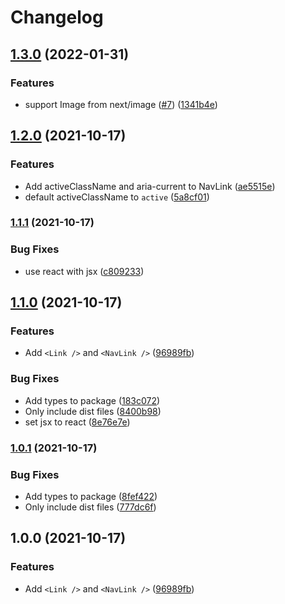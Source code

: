 # Changelog

## [1.3.0](https://www.github.com/cobraz/next-theme-ui/compare/v1.2.0...v1.3.0) (2022-01-31)


### Features

* support Image from next/image ([#7](https://www.github.com/cobraz/next-theme-ui/issues/7)) ([1341b4e](https://www.github.com/cobraz/next-theme-ui/commit/1341b4ef68f0c03b610157a27814cebb05b8f785))

## [1.2.0](https://www.github.com/cobraz/next-theme-ui/compare/v1.1.1...v1.2.0) (2021-10-17)


### Features

* Add activeClassName and aria-current to NavLink ([ae5515e](https://www.github.com/cobraz/next-theme-ui/commit/ae5515ec7d8ff95a98477d671f96fcab542cc8ab))
* default activeClassName to `active` ([5a8cf01](https://www.github.com/cobraz/next-theme-ui/commit/5a8cf01ee7066c5188ad535a7acb1ef8edc05878))

### [1.1.1](https://www.github.com/cobraz/next-theme-ui/compare/v1.1.0...v1.1.1) (2021-10-17)


### Bug Fixes

* use react with jsx ([c809233](https://www.github.com/cobraz/next-theme-ui/commit/c809233cf9520ea3b77943a151ab3e9928643e67))

## [1.1.0](https://www.github.com/cobraz/next-theme-ui/compare/v1.0.1...v1.1.0) (2021-10-17)


### Features

* Add `<Link />` and `<NavLink />` ([96989fb](https://www.github.com/cobraz/next-theme-ui/commit/96989fb45e5e29fb7e2bcdcd71389e288498f8fb))


### Bug Fixes

* Add types to package ([183c072](https://www.github.com/cobraz/next-theme-ui/commit/183c072e505ba309604479d9628796a008fd9872))
* Only include dist files ([8400b98](https://www.github.com/cobraz/next-theme-ui/commit/8400b98f1d94d3f900bc8527a5440cd4c77aec35))
* set jsx to react ([8e76e7e](https://www.github.com/cobraz/next-theme-ui/commit/8e76e7e78014fb09b577ac1993ed314dd72af63c))

### [1.0.1](https://www.github.com/cobraz/next-theme-ui/compare/v1.0.0...v1.0.1) (2021-10-17)


### Bug Fixes

* Add types to package ([8fef422](https://www.github.com/cobraz/next-theme-ui/commit/8fef422f308c2569f8a8b0ae2bac4dbbed2e4e56))
* Only include dist files ([777dc6f](https://www.github.com/cobraz/next-theme-ui/commit/777dc6f8ede0af7d7a515a83ac9fc9b6f0684976))

## 1.0.0 (2021-10-17)


### Features

* Add `<Link />` and `<NavLink />` ([96989fb](https://www.github.com/cobraz/next-theme-ui/commit/96989fb45e5e29fb7e2bcdcd71389e288498f8fb))
